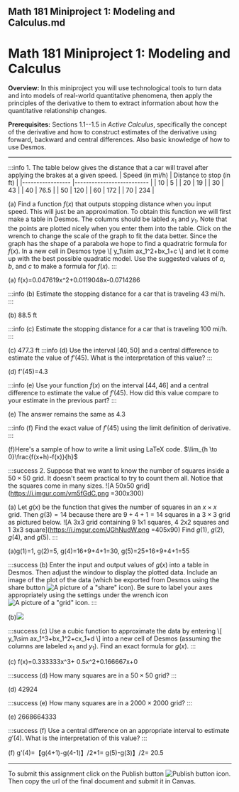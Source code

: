Math 181 Miniproject 1: Modeling and Calculus.md
---
Math 181 Miniproject 1: Modeling and Calculus
===

**Overview:** In this miniproject you will use technological tools to turn data and into models of real-world quantitative phenomena, then apply the principles of the derivative to them to extract information about how the quantitative relationship changes. 

**Prerequisites:** Sections 1.1--1.5 in *Active Calculus*, specifically the concept of the derivative and how to construct estimates of the derivative using forward, backward and central differences. Also basic knowledge of how to use Desmos. 

---

:::info
1\. The table below gives the distance that a car will travel after applying the brakes at a given speed.
| Speed (in mi/h) 	| Distance to stop (in ft) 	|
|-----------------	|--------------------------	|
| 10              	| 5                        	|
| 20              	| 19                       	|
| 30              	| 43                       	|
| 40              	| 76.5                     	|
| 50              	| 120                      	|
| 60              	| 172                      	|
| 70              	| 234                      	|

(a) Find a function $f(x)$ that outputs stopping distance when you input speed. This will just be an approximation. To obtain this function we will first make a table in Desmos. The columns should be labled $x_1$ and $y_1$. Note that the points are plotted nicely when you enter them into the table. Click on the wrench to change the scale of the graph to fit the data better. Since the graph has the shape of a parabola we hope to find a quadratric formula for $f(x)$. In a new cell in Desmos type
\\[
y_1\sim ax_1^2+bx_1+c
\\]
and let it come up with the best possible quadratic model. Use the suggested values of $a$, $b$, and $c$ to make a formula for $f(x)$.
:::

(a)
    f(x)=0.047619x^2+0.0119048x-0.0714286






:::info
(b) Estimate the stopping distance for a car that is traveling 43 mi/h.
:::

(b) 
88.5 ft



:::info
(c\) Estimate the stopping distance for a car that is traveling 100 mi/h.
:::

(c)
477.3 ft
:::info
(d) Use the interval $[40,50]$ and a central difference to estimate the value of $f'(45)$. What is the interpretation of this value?
:::

(d) f'(45)=4.3




:::info
(e) Use your function $f(x)$ on the interval $[44,46]$ and a central difference to estimate the value of $f'(45)$. How did this value compare to your estimate in the previous part?
:::


(e)
The answer remains the same as 4.3



:::info
(f) Find the exact value of $f'(45)$ using the limit definition of derivative.
:::

(f)Here's a sample of how to write a limit using LaTeX code. $\lim_{h \to 0}\frac{f(x+h)-f(x)}{h}$







:::success
2\. Suppose that we want to know the number of squares inside a $50\times50$ grid. It doesn't seem practical to try to count them all. Notice that the squares come in many sizes.
![A 50x50 grid](https://i.imgur.com/vm5fGdC.png =300x300)

(a) Let $g(x)$ be the function that gives the number of squares in an $x\times x$ grid. Then $g(3)=14$ because there are $9+4+1=14$ squares in a $3\times 3$ grid as pictured below.
![A 3x3 grid containing 9 1x1 squares, 4 2x2 squares and 1 3x3 square](https://i.imgur.com/JGhNudW.png =405x90)
Find $g(1)$, $g(2)$, $g(4)$, and $g(5)$. 
:::

(a)g(1)=1, g(2)=5, g(4)=16+9+4+1=30, g(5)=25+16+9+4+1=55


:::success
(b) Enter the input and output values of $g(x)$ into a table in Desmos. Then adjust the window to display the plotted data. Include an image of the plot of the data (which be exported from Desmos using the share button ![A picture of a "share" icon](https://i.imgur.com/lQGRxeG.png)). Be sure to label your axes appropriately using the settings under the wrench icon ![A picture of a "grid" icon](https://i.imgur.com/rNnK775.png).
:::

(b)![](https://i.imgur.com/XjiyZLO.png)



:::success
(c\) Use a cubic function to approximate the data by entering
\\[
y_1\sim ax_1^3+bx_1^2+cx_1+d
\\]
into a new cell of Desmos (assuming the columns are labeled $x_1$ and $y_1$). Find an exact formula for $g(x)$.
:::

(c\)
f(x)=0.333333x^3+ 0.5x^2+0.166667x+0


:::success
(d) How many squares are in a $50\times50$ grid? 
:::

(d)
42924



:::success
(e) How many squares are in a $2000\times2000$ grid? 
:::

(e)
2668664333


:::success
(f) Use a central difference on an appropriate interval to estimate $g'(4)$. What is the interpretation of this value? 
:::

(f)
g'(4)=【g(4+1)-g(4-1)】/2*1= g(5)-g(3)】/2= 20.5

---

To submit this assignment click on the Publish button ![Publish button icon](https://i.imgur.com/Qk7vi9V.png). Then copy the url of the final document and submit it in Canvas.

